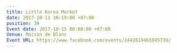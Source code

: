 ```yaml
---
title: Little Korea Market
date: 2017-10-11 10:19:00 +07:00
position: 39
Event date: 2017-10-15 00:00:00 +07:00
Venue: Maison de Blanc
Event URL: https://www.facebook.com/events/1442819465845738/
---
```



